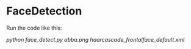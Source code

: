# FaceDetection

Run the code like this:

*python face_detect.py abba.png haarcascade_frontalface_default.xml*
